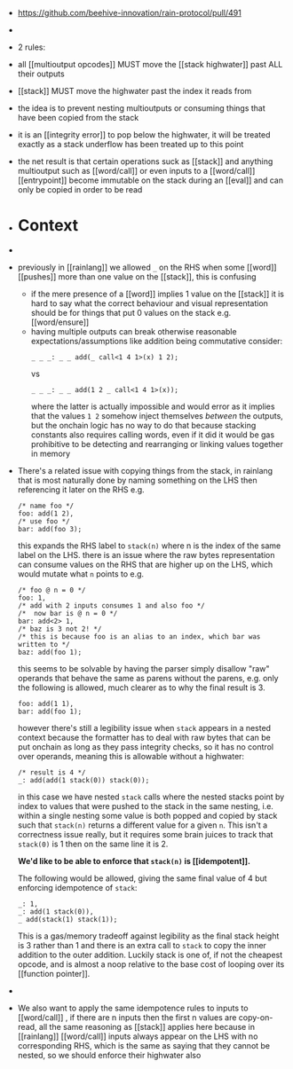 - https://github.com/beehive-innovation/rain-protocol/pull/491
-
- 2 rules:
- all [[multioutput opcodes]] MUST move the [[stack highwater]] past ALL their outputs
- [[stack]] MUST move the highwater past the index it reads from
- the idea is to prevent nesting multioutputs or consuming things that have been copied from the stack
- it is an [[integrity error]] to pop below the highwater, it will be treated exactly as a stack underflow has been treated up to this point
- the net result is that certain operations suck as [[stack]] and anything multioutput such as [[word/call]] or even inputs to a [[word/call]] [[entrypoint]] become immutable on the stack during an [[eval]] and can only be copied in order to be read
- # Context
-
- previously in [[rainlang]] we allowed `_` on the RHS when some [[word]] [[pushes]] more than one value on the [[stack]], this is confusing
	- if the mere presence of a [[word]] implies 1 value on the [[stack]] it is hard to say what the correct behaviour and visual representation should be for things that put 0 values on the stack e.g. [[word/ensure]]
	- having multiple outputs can break otherwise reasonable expectations/assumptions like addition being commutative consider:
	  ```
	  _ _ _: _ _ add(_ call<1 4 1>(x) 1 2);
	  ```
	  vs
	  ```
	  _ _ _: _ _ add(1 2 _ call<1 4 1>(x));
	  ```
	  where the latter is actually impossible and would error as it implies that the values `1 2` somehow inject themselves _between_ the outputs, but the onchain logic has no way to do that because stacking constants also requires calling words, even if it did it would be gas prohibitive to be detecting and rearranging or linking values together in memory
- There's a related issue with copying things from the stack, in rainlang that is most naturally done by naming something on the LHS then referencing it later on the RHS e.g.
  ```
  /* name foo */
  foo: add(1 2),
  /* use foo */
  bar: add(foo 3); 
  ```
  this expands the RHS label to `stack(n)` where n is the index of the same label on the LHS.
  there is an issue where the raw bytes representation can consume values on the RHS that are higher up on the LHS, which would mutate what `n` points to e.g.
  ```
  /* foo @ n = 0 */
  foo: 1,
  /* add with 2 inputs consumes 1 and also foo */
  /*  now bar is @ n = 0 */
  bar: add<2> 1,
  /* baz is 3 not 2! */
  /* this is because foo is an alias to an index, which bar was written to */ 
  baz: add(foo 1);
  ```
  this seems to be solvable by having the parser simply disallow "raw" operands that behave the same as parens without the parens, e.g. only the following is allowed, much clearer as to why the final result is 3.
  ```
  foo: add(1 1),
  bar: add(foo 1);
  ```
  however there's still a legibility issue when `stack` appears in a nested context because the formatter has to deal with raw bytes that can be put onchain as long as they pass integrity checks, so it has no control over operands, meaning this is allowable without a highwater:
  ```
  /* result is 4 */
  _: add(add(1 stack(0)) stack(0));
  ```
  in this case we have nested `stack` calls where the nested stacks point by index to values that were pushed to the stack in the same nesting, i.e. within a single nesting some value is both popped and copied by stack such that `stack(n)` returns a different value for a given `n`. This isn't a correctness issue really, but it requires some brain juices to track that `stack(0)` is 1 then on the same line it is 2. 
  
  **We'd like to be able to enforce that `stack(n)` is [[idempotent]].**
  
  The following would be allowed, giving the same final value of 4 but enforcing idempotence of `stack`:
  ```
  _: 1,
  _: add(1 stack(0)),
  _ add(stack(1) stack(1));
  ```
  This is a gas/memory tradeoff against legibility as the final stack height is 3 rather than 1 and there is an extra call to `stack` to copy the inner addition to the outer addition. Luckily stack is one of, if not the cheapest opcode, and is almost a noop relative to the base cost of looping over its [[function pointer]].
-
- We also want to apply the same idempotence rules to inputs to [[word/call]] , if there are n inputs then the first n values are copy-on-read, all the same reasoning as [[stack]] applies here because in [[rainlang]] [[word/call]] inputs always appear on the LHS with no corresponding RHS, which is the same as saying that they cannot be nested, so we should enforce their highwater also